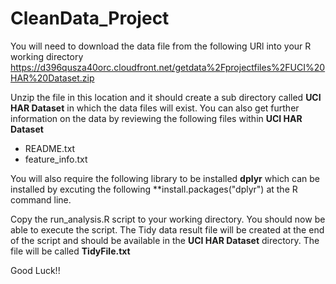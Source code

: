 CleanData_Project
=================

You will need to download the data file from the following URl into your R working directory
https://d396qusza40orc.cloudfront.net/getdata%2Fprojectfiles%2FUCI%20HAR%20Dataset.zip 

Unzip the file in this location and it should create a sub directory called **UCI HAR Dataset** in which the data files will exist.
You can also get further information on the data by reviewing the following files within **UCI HAR Dataset**
* README.txt
* feature_info.txt

You will also require the following library to be installed **dplyr** which can be installed by excuting the following **install.packages("dplyr") at the R command line.

Copy the run_analysis.R script to your working directory. You should now be able to execute the script.
The Tidy data result file will be created at the end of the script and should be available in the **UCI HAR Dataset** directory.
The file will be called **TidyFile.txt**

Good Luck!!
